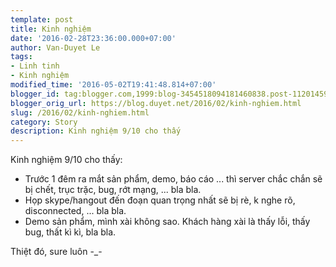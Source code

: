 ```yaml
---
template: post
title: Kinh nghiệm
date: '2016-02-28T23:36:00.000+07:00'
author: Van-Duyet Le
tags:
- Linh tinh
- Kinh nghiệm
modified_time: '2016-05-02T19:41:48.814+07:00'
blogger_id: tag:blogger.com,1999:blog-3454518094181460838.post-1120145924186414907
blogger_orig_url: https://blog.duyet.net/2016/02/kinh-nghiem.html
slug: /2016/02/kinh-nghiem.html
category: Story
description: Kinh nghiệm 9/10 cho thấy
---
```


Kinh nghiệm 9/10 cho thấy: 

- Trước 1 đêm ra mắt sản phẩm, demo, báo cáo ... thì server chắc chắn sẽ bị chết, trục trặc, bug, rớt mạng, ... bla bla.
- Họp skype/hangout đến đoạn quan trọng nhất sẽ bị rè, k nghe rõ, disconnected, ... bla bla.
- Demo sản phẩm, mình xài không sao. Khách hàng xài là thấy lỗi, thấy bug, thất kì kì, bla bla.

Thiệt đó, sure luôn -_-
